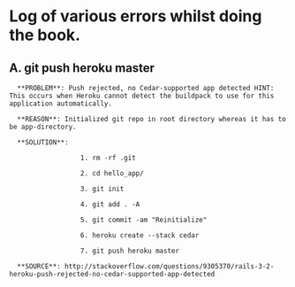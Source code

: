 # Log of various errors whilst doing the book.

  ## A. git push heroku master
      **PROBLEM**: Push rejected, no Cedar-supported app detected HINT: This occurs when Heroku cannot detect the buildpack to use for this application automatically.
      
      **REASON**: Initialized git repo in root directory whereas it has to be app-directory.
      
      **SOLUTION**: 
      
                      1. rm -rf .git
                      
                      2. cd hello_app/
                      
                      3. git init
                      
                      4. git add . -A
                      
                      5. git commit -am "Reinitialize"
                      
                      6. heroku create --stack cedar
                      
                      7. git push heroku master
                      
      **SOURCE**: http://stackoverflow.com/questions/9305370/rails-3-2-heroku-push-rejected-no-cedar-supported-app-detected